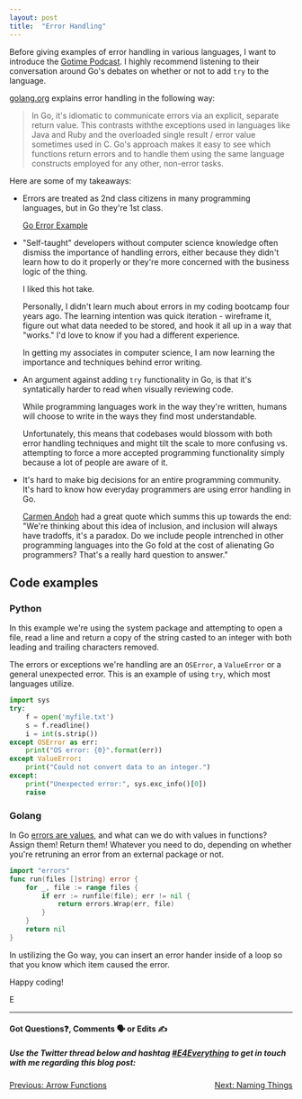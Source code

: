 ```yaml
---
layout: post
title:  "Error Handling"
---
```


Before giving examples of error handling in various languages, I want to introduce the [Gotime Podcast][gotime]. I highly recommend listening to their conversation around Go's debates on whether or not to add `try` to the language.

[golang.org][golang-org] explains error handling in the following way:

> In Go, it's idiomatic to communicate errors via an explicit, separate return value. 
> This contrasts withthe exceptions used in languages like Java and Ruby and the overloaded single result / error value sometimes used in C. 
> Go's approach makes it easy to see which functions return errors and to handle them using the same language constructs employed for any other, non-error tasks.

Here are some of my takeaways:

* Errors are treated as 2nd class citizens in many programming languages, but in Go they're 1st class.

    [Go Error Example](https://play.golang.org/p/mP_ZR1qjUvA)

* "Self-taught" developers without computer science knowledge often dismiss the importance of handling errors, either because they didn't learn how to do it properly or they're more concerned with the business logic of the thing.

    I liked this hot take.

    Personally, I didn't learn much about errors in my coding bootcamp four years ago. The learning intention was quick iteration - wireframe it, figure out what data needed to be stored, and hook it all up in a way that "works." I'd love to know if you had a different experience.

    In getting my associates in computer science, I am now learning the importance and techniques behind error writing.

* An argument against adding `try` functionality in Go, is that it's syntatically harder to read when visually reviewing code. 

    While programming languages work in the way they're written, humans will choose to write in the ways they find most understandable.  

    Unfortunately, this means that codebases would blossom with both error handling techniques and might tilt the scale to more confusing vs. attempting to force a more accepted programming functionality simply because a lot of people are aware of it.

* It's hard to make big decisions for an entire programming community. It's hard to know how everyday programmers are using error handling in Go. 

    [Carmen Andoh](https://twitter.com/carmatrocity) had a great quote which summs this up towards the end: "We're thinking about this idea of inclusion, and inclusion will always have tradoffs, it's a paradox. Do we include people intrenched in other programming languages into the Go fold at the cost of alienating Go programmers? That's a really hard question to answer."

## Code examples

### Python

In this example we're using the system package and attempting to open a file, read a line and return a copy of the string casted to an integer with both leading and trailing characters removed.

The errors or exceptions we're handling are an `OSError`, a `ValueError` or a general unexpected error. This is an example of using `try`, which most languages utilize.

```python
import sys
try:
    f = open('myfile.txt')
    s = f.readline()
    i = int(s.strip())
except OSError as err:
    print("OS error: {0}".format(err))
except ValueError:
    print("Could not convert data to an integer.")
except:
    print("Unexpected error:", sys.exc_info()[0])
    raise
```

### Golang

In Go [errors are values][err-go], and what can we do with values in functions? Assign them! Return them! Whatever you need to do, depending on whether you're retruning an error from an external package or not.

```go
import "errors"
func run(files []string) error {
    for _, file := range files {
        if err := runfile(file); err != nil {
            return errors.Wrap(err, file)
        }
    }
    return nil
}
```

In ustilizing the Go way, you can insert an error hander inside of a loop so that you know which item caused the error.

Happy coding!

E
<hr>
<h4>Got Questions❓, Comments 🗣 or Edits ✍</h4>
<h5>Use the Twitter thread below and hashtag <a href="https://twitter.com/hashtag/e4everything?f=tweets&vertical=default&lang=en" target="_blank">#E4Everything</a> to get in touch with me regarding this blog post:</h5>

<span><a href="https://eamoses.github.io/blog/2019/07/05/arrow-function.html" style="float:left;">Previous: Arrow Functions</a><a href="https://eamoses.github.io/blog/2019/07/15/naming.html" style="float:right;">Next: Naming Things</a></span>

[gotime]: https://changelog.com/gotime/91
[err-go]: https://blog.golang.org/errors-are-values
[golang-org]: https://golang.org